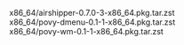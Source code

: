 x86_64/airshipper-0.7.0-3-x86_64.pkg.tar.zst<br>
x86_64/povy-dmenu-0.1-1-x86_64.pkg.tar.zst<br>
x86_64/povy-wm-0.1-1-x86_64.pkg.tar.zst<br>

